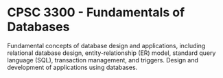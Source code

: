 # CPSC 3300 - Fundamentals of Databases
Fundamental concepts of database design and applications, including relational database design, entity-relationship (ER) model, standard query language (SQL), transaction management, and triggers. Design and development of applications using databases.
